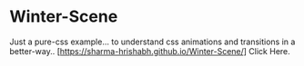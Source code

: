 # Winter-Scene

Just a pure-css example... to understand css animations and transitions in a better-way..
[https://sharma-hrishabh.github.io/Winter-Scene/] Click Here.
